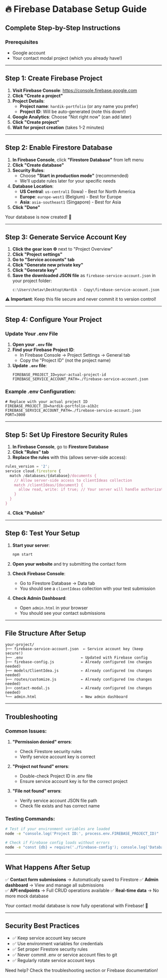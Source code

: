 # 🔥 Firebase Database Setup Guide

## Complete Step-by-Step Instructions

### Prerequisites
- Google account
- Your contact modal project (which you already have!)

---

## Step 1: Create Firebase Project

1. **Visit Firebase Console**: https://console.firebase.google.com
2. **Click "Create a project"**
3. **Project Details**:
   - **Project name**: `hardik-portfolio` (or any name you prefer)
   - **Project ID**: Will be auto-generated (note this down!)
4. **Google Analytics**: Choose "Not right now" (can add later)
5. **Click "Create project"**
6. **Wait for project creation** (takes 1-2 minutes)

---

## Step 2: Enable Firestore Database

1. **In Firebase Console**, click **"Firestore Database"** from left menu
2. **Click "Create database"**
3. **Security Rules**:
   - Choose **"Start in production mode"** (recommended)
   - We'll update rules later for your specific needs
4. **Database Location**:
   - **US Central**: `us-central1` (Iowa) - Best for North America
   - **Europe**: `europe-west1` (Belgium) - Best for Europe  
   - **Asia**: `asia-southeast1` (Singapore) - Best for Asia
5. **Click "Done"**

Your database is now created! 🎉

---

## Step 3: Generate Service Account Key

1. **Click the gear icon ⚙️** next to "Project Overview"
2. **Click "Project settings"**
3. **Go to "Service accounts" tab**
4. **Click "Generate new private key"**
5. **Click "Generate key"** 
6. **Save the downloaded JSON file** as `firebase-service-account.json` in your project folder:
   ```
   c:\Users\hetav\Desktop\Hardik - Copy\firebase-service-account.json
   ```

⚠️ **Important**: Keep this file secure and never commit it to version control!

---

## Step 4: Configure Your Project

### Update Your .env File

1. **Open your `.env` file**
2. **Find your Firebase Project ID**:
   - In Firebase Console → Project Settings → General tab
   - Copy the "Project ID" (not the project name)
3. **Update `.env` file**:
   ```env
   FIREBASE_PROJECT_ID=your-actual-project-id
   FIREBASE_SERVICE_ACCOUNT_PATH=./firebase-service-account.json
   ```

### Example .env Configuration:
```env
# Replace with your actual project ID
FIREBASE_PROJECT_ID=hardik-portfolio-a1b2c
FIREBASE_SERVICE_ACCOUNT_PATH=./firebase-service-account.json
PORT=3000
```

---

## Step 5: Set Up Firestore Security Rules

1. **In Firebase Console**, go to **Firestore Database**
2. **Click "Rules" tab**
3. **Replace the rules** with this (allows server-side access):

```javascript
rules_version = '2';
service cloud.firestore {
  match /databases/{database}/documents {
    // Allow server-side access to clientIdeas collection
    match /clientIdeas/{document} {
      allow read, write: if true; // Your server will handle authorization
    }
  }
}
```

4. **Click "Publish"**

---

## Step 6: Test Your Setup

1. **Start your server**:
   ```bash
   npm start
   ```

2. **Open your website** and try submitting the contact form

3. **Check Firebase Console**:
   - Go to Firestore Database → Data tab
   - You should see a `clientIdeas` collection with your test submission

4. **Check Admin Dashboard**:
   - Open `admin.html` in your browser
   - You should see your contact submissions

---

## File Structure After Setup

```
your-project/
├── firebase-service-account.json  ← Service account key (keep secure!)
├── .env                          ← Updated with Firebase config
├── firebase-config.js            ← Already configured (no changes needed)
├── models/ClientIdea.js          ← Already configured (no changes needed)
├── routes/customize.js           ← Already configured (no changes needed)
├── contact-modal.js              ← Already configured (no changes needed)
└── admin.html                    ← New admin dashboard
```

---

## Troubleshooting

### Common Issues:

1. **"Permission denied" errors**:
   - Check Firestore security rules
   - Verify service account key is correct

2. **"Project not found" errors**:
   - Double-check Project ID in .env file
   - Ensure service account key is for the correct project

3. **"File not found" errors**:
   - Verify service account JSON file path
   - Check file exists and has correct name

### Testing Commands:

```bash
# Test if your environment variables are loaded
node -e "console.log('Project ID:', process.env.FIREBASE_PROJECT_ID)"

# Check if Firebase config loads without errors
node -e "const {db} = require('./firebase-config'); console.log('Database:', db ? '✅ Connected' : '❌ Failed')"
```

---

## What Happens After Setup

✅ **Contact form submissions** → Automatically saved to Firestore
✅ **Admin dashboard** → View and manage all submissions  
✅ **API endpoints** → Full CRUD operations available
✅ **Real-time data** → No more mock database

Your contact modal database is now fully operational with Firebase! 🚀

---

## Security Best Practices

- ✅ Keep service account key secure
- ✅ Use environment variables for credentials  
- ✅ Set proper Firestore security rules
- ✅ Never commit .env or service account files to git
- ✅ Regularly rotate service account keys

Need help? Check the troubleshooting section or Firebase documentation!